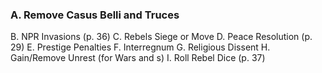 ### A. Remove Casus Belli and Truces 
B. NPR Invasions (p. 36) 
C. Rebels Siege or Move 
D. Peace Resolution (p. 29) 
E. Prestige Penalties F. Interregnum 
G. Religious Dissent 
H. Gain/Remove Unrest (for Wars and s) 
I. Roll Rebel Dice (p. 37)


